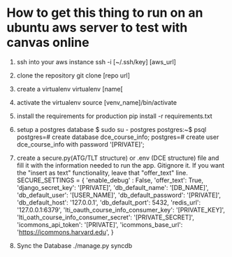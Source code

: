 # How to get this thing to run on an ubuntu aws server to test with canvas online

1. ssh into your aws instance
    ssh -i [~/.ssh/key] [aws_url]

2. clone the repository
    git clone [repo url]

3. create a virtualenv
    virtualenv [name[

4. activate the virtualenv
    source [venv_name]/bin/activate

5. install the requirements for production
    pip install -r requirements.txt
    
6. setup a postgres database
    $ sudo su - postgres
        postgres:~$ psql
            postgres=# create database dce_course_info;
            postgres=# create user dce_course_info with password '[PRIVATE]';
            
7. create a secure.py(ATG/TLT structure) or .env (DCE structure) file
    and fill it with the information needed to run the app. Gitignore it.
    If you want the "insert as text" functionality, leave that "offer_text" line.
            SECURE_SETTINGS = {
                'enable_debug' : False,
                'offer_text': True,
                'django_secret_key': '[PRIVATE]',
                'db_default_name': '[DB_NAME]',
                'db_default_user': '[USER_NAME]',
                'db_default_password': '[PRIVATE]',
                'db_default_host': '127.0.0.1',
                'db_default_port': 5432,
                'redis_url': '127.0.0.1:6379',
                'lti_oauth_course_info_consumer_key': '[PRIVATE_KEY]',
                'lti_oath_course_info_consumer_secret': '[PRIVATE_SECRET]',
                'icommons_api_token': '[PRIVATE]',
                'icommons_base_url': 'https://icommons.harvard.edu',
            }

8. Sync the Database
    ./manage.py syncdb